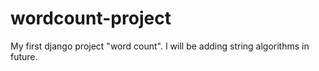 # wordcount-project
My first django project "word count".
I will be adding string algorithms in future.
